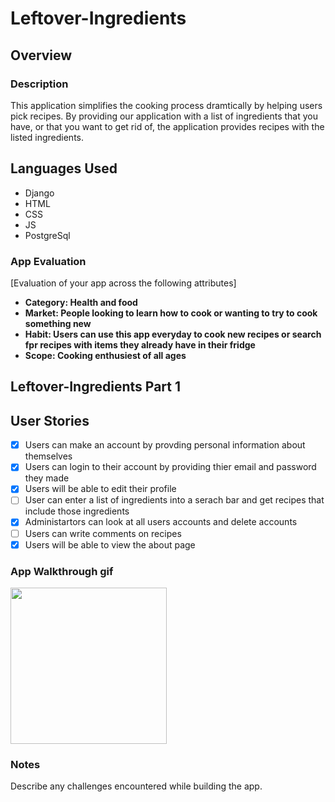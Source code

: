 # Leftover-Ingredients

## Overview
### Description 
  This application simplifies the cooking process dramtically by helping users pick recipes. By providing our application with a list of ingredients that you have, or that you want to get rid of, the application provides recipes with the listed ingredients. 

## Languages Used
- Django
- HTML
- CSS
- JS
- PostgreSql

### App Evaluation 
[Evaluation of your app across the following attributes]
- **Category: Health and food**
- **Market: People looking to learn how to cook or wanting to try to cook something new**
- **Habit: Users can use this app everyday to cook new recipes or search fpr recipes with items they already have in their fridge**
- **Scope: Cooking enthusiest of all ages**

## Leftover-Ingredients Part 1 

## User Stories
- [x] Users can make an account by provding personal information about themselves
- [x] Users can login to their account by providing thier email and password they made
- [x] Users will be able to edit their profile
- [ ] User can enter a list of ingredients into a serach bar and get recipes that include those ingredients  
- [x] Administartors can look at all users accounts and delete accounts
- [ ] Users can write comments on recipes
- [x] Users will be able to view the about page                      

### App Walkthrough gif 

<img src="FILENAME" width=250><br>

### Notes
Describe any challenges encountered while building the app.

